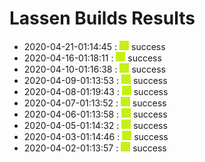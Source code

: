 # Lassen Builds Results

 - 2020-04-21-01:14:45 : ![green](./images/green.png) success
 - 2020-04-16-01:18:11 : ![green](./images/green.png) success
 - 2020-04-10-01:16:38 : ![green](./images/green.png) success
 - 2020-04-09-01:13:53 : ![green](./images/green.png) success
 - 2020-04-08-01:19:43 : ![green](./images/green.png) success
 - 2020-04-07-01:13:52 : ![green](./images/green.png) success
 - 2020-04-06-01:13:58 : ![green](./images/green.png) success
 - 2020-04-05-01:14:32 : ![green](./images/green.png) success
 - 2020-04-03-01:14:46 : ![green](./images/green.png) success
 - 2020-04-02-01:13:57 : ![green](./images/green.png) success
